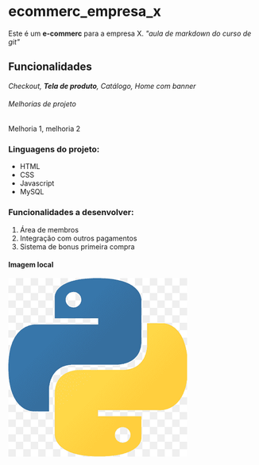 # ecommerc_empresa_x
Este é um **e-commerc** para a empresa X. *"aula de markdown do curso de git"*

## Funcionalidades
_Checkout, **Tela de produto**, Catálogo, Home com banner_


###### Melhorias de projeto

Melhoria 1, melhoria 2


### Linguagens do projeto:

* HTML
* CSS
* Javascript
* MySQL

### Funcionalidades a desenvolver:
1. Área de membros
2. Integração com outros pagamentos
3. Sistema de bonus primeira compra

#### Imagem local

![Logo do Pyhton](img/python.png)